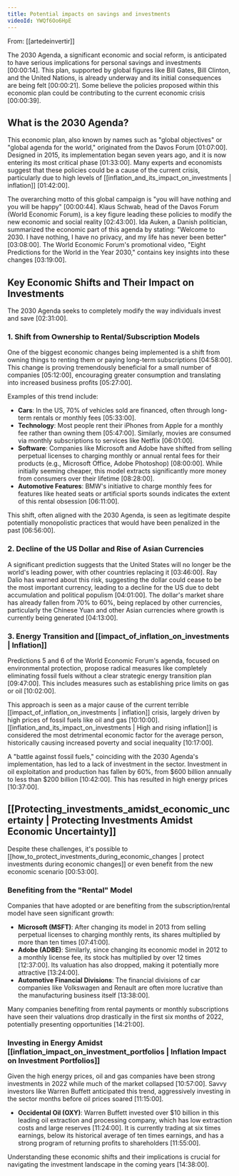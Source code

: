 ```yaml
---
title: Potential impacts on savings and investments
videoId: YWQf6Oo6HpE
---
```


From: [[artedeinvertir]] <br/> 

The 2030 Agenda, a significant economic and social reform, is anticipated to have serious implications for personal savings and investments <a class="yt-timestamp" data-t="00:00:14">[00:00:14]</a>. This plan, supported by global figures like Bill Gates, Bill Clinton, and the United Nations, is already underway and its initial consequences are being felt <a class="yt-timestamp" data-t="00:00:21">[00:00:21]</a>. Some believe the policies proposed within this economic plan could be contributing to the current economic crisis <a class="yt-timestamp" data-t="00:00:39">[00:00:39]</a>.

## What is the 2030 Agenda?

This economic plan, also known by names such as "global objectives" or "global agenda for the world," originated from the Davos Forum <a class="yt-timestamp" data-t="01:07:00">[01:07:00]</a>. Designed in 2015, its implementation began seven years ago, and it is now entering its most critical phase <a class="yt-timestamp" data-t="01:33:00">[01:33:00]</a>. Many experts and economists suggest that these policies could be a cause of the current crisis, particularly due to high levels of [[inflation_and_its_impact_on_investments | inflation]] <a class="yt-timestamp" data-t="01:42:00">[01:42:00]</a>.

The overarching motto of this global campaign is "you will have nothing and you will be happy" <a class="yt-timestamp" data-t="00:00:44">[00:00:44]</a>. Klaus Schwab, head of the Davos Forum (World Economic Forum), is a key figure leading these policies to modify the new economic and social reality <a class="yt-timestamp" data-t="02:43:00">[02:43:00]</a>. Ida Auken, a Danish politician, summarized the economic part of this agenda by stating: "Welcome to 2030. I have nothing, I have no privacy, and my life has never been better" <a class="yt-timestamp" data-t="03:08:00">[03:08:00]</a>. The World Economic Forum's promotional video, "Eight Predictions for the World in the Year 2030," contains key insights into these changes <a class="yt-timestamp" data-t="03:19:00">[03:19:00]</a>.

## Key Economic Shifts and Their Impact on Investments

The 2030 Agenda seeks to completely modify the way individuals invest and save <a class="yt-timestamp" data-t="02:31:00">[02:31:00]</a>.

### 1. Shift from Ownership to Rental/Subscription Models

One of the biggest economic changes being implemented is a shift from owning things to renting them or paying long-term subscriptions <a class="yt-timestamp" data-t="04:58:00">[04:58:00]</a>. This change is proving tremendously beneficial for a small number of companies <a class="yt-timestamp" data-t="05:12:00">[05:12:00]</a>, encouraging greater consumption and translating into increased business profits <a class="yt-timestamp" data-t="05:27:00">[05:27:00]</a>.

Examples of this trend include:
*   **Cars**: In the US, 70% of vehicles sold are financed, often through long-term rentals or monthly fees <a class="yt-timestamp" data-t="05:33:00">[05:33:00]</a>.
*   **Technology**: Most people rent their iPhones from Apple for a monthly fee rather than owning them <a class="yt-timestamp" data-t="05:47:00">[05:47:00]</a>. Similarly, movies are consumed via monthly subscriptions to services like Netflix <a class="yt-timestamp" data-t="06:01:00">[06:01:00]</a>.
*   **Software**: Companies like Microsoft and Adobe have shifted from selling perpetual licenses to charging monthly or annual rental fees for their products (e.g., Microsoft Office, Adobe Photoshop) <a class="yt-timestamp" data-t="08:00:00">[08:00:00]</a>. While initially seeming cheaper, this model extracts significantly more money from consumers over their lifetime <a class="yt-timestamp" data-t="08:28:00">[08:28:00]</a>.
*   **Automotive Features**: BMW's initiative to charge monthly fees for features like heated seats or artificial sports sounds indicates the extent of this rental obsession <a class="yt-timestamp" data-t="06:11:00">[06:11:00]</a>.

This shift, often aligned with the 2030 Agenda, is seen as legitimate despite potentially monopolistic practices that would have been penalized in the past <a class="yt-timestamp" data-t="06:56:00">[06:56:00]</a>.

### 2. Decline of the US Dollar and Rise of Asian Currencies

A significant prediction suggests that the United States will no longer be the world's leading power, with other countries replacing it <a class="yt-timestamp" data-t="03:46:00">[03:46:00]</a>. Ray Dalio has warned about this risk, suggesting the dollar could cease to be the most important currency, leading to a decline for the US due to debt accumulation and political populism <a class="yt-timestamp" data-t="04:01:00">[04:01:00]</a>. The dollar's market share has already fallen from 70% to 60%, being replaced by other currencies, particularly the Chinese Yuan and other Asian currencies where growth is currently being generated <a class="yt-timestamp" data-t="04:13:00">[04:13:00]</a>.

### 3. Energy Transition and [[impact_of_inflation_on_investments | Inflation]]

Predictions 5 and 6 of the World Economic Forum's agenda, focused on environmental protection, propose radical measures like completely eliminating fossil fuels without a clear strategic energy transition plan <a class="yt-timestamp" data-t="09:47:00">[09:47:00]</a>. This includes measures such as establishing price limits on gas or oil <a class="yt-timestamp" data-t="10:02:00">[10:02:00]</a>.

This approach is seen as a major cause of the current terrible [[impact_of_inflation_on_investments | inflation]] crisis, largely driven by high prices of fossil fuels like oil and gas <a class="yt-timestamp" data-t="10:07:00">[10:10:00]</a>. [[inflation_and_its_impact_on_investments | High and rising inflation]] is considered the most detrimental economic factor for the average person, historically causing increased poverty and social inequality <a class="yt-timestamp" data-t="10:17:00">[10:17:00]</a>.

A "battle against fossil fuels," coinciding with the 2030 Agenda's implementation, has led to a lack of investment in the sector. Investment in oil exploitation and production has fallen by 60%, from $600 billion annually to less than $200 billion <a class="yt-timestamp" data-t="10:42:00">[10:42:00]</a>. This has resulted in high energy prices <a class="yt-timestamp" data-t="10:37:00">[10:37:00]</a>.

## [[Protecting_investments_amidst_economic_uncertainty | Protecting Investments Amidst Economic Uncertainty]]

Despite these challenges, it's possible to [[how_to_protect_investments_during_economic_changes | protect investments during economic changes]] or even benefit from the new economic scenario <a class="yt-timestamp" data-t="00:53:00">[00:53:00]</a>.

### Benefiting from the "Rental" Model

Companies that have adopted or are benefiting from the subscription/rental model have seen significant growth:
*   **Microsoft (MSFT)**: After changing its model in 2013 from selling perpetual licenses to charging monthly rents, its shares multiplied by more than ten times <a class="yt-timestamp" data-t="07:41:00">[07:41:00]</a>.
*   **Adobe (ADBE)**: Similarly, since changing its economic model in 2012 to a monthly license fee, its stock has multiplied by over 12 times <a class="yt-timestamp" data-t="12:37:00">[12:37:00]</a>. Its valuation has also dropped, making it potentially more attractive <a class="yt-timestamp" data-t="13:24:00">[13:24:00]</a>.
*   **Automotive Financial Divisions**: The financial divisions of car companies like Volkswagen and Renault are often more lucrative than the manufacturing business itself <a class="yt-timestamp" data-t="13:38:00">[13:38:00]</a>.

Many companies benefiting from rental payments or monthly subscriptions have seen their valuations drop drastically in the first six months of 2022, potentially presenting opportunities <a class="yt-timestamp" data-t="14:21:00">[14:21:00]</a>.

### Investing in Energy Amidst [[inflation_impact_on_investment_portfolios | Inflation Impact on Investment Portfolios]]

Given the high energy prices, oil and gas companies have been strong investments in 2022 while much of the market collapsed <a class="yt-timestamp" data-t="10:57:00">[10:57:00]</a>. Savvy investors like Warren Buffett anticipated this trend, aggressively investing in the sector months before oil prices soared <a class="yt-timestamp" data-t="11:15:00">[11:15:00]</a>.

*   **Occidental Oil (OXY)**: Warren Buffett invested over $10 billion in this leading oil extraction and processing company, which has low extraction costs and large reserves <a class="yt-timestamp" data-t="11:24:00">[11:24:00]</a>. It is currently trading at six times earnings, below its historical average of ten times earnings, and has a strong program of returning profits to shareholders <a class="yt-timestamp" data-t="11:55:00">[11:55:00]</a>.

Understanding these economic shifts and their implications is crucial for navigating the investment landscape in the coming years <a class="yt-timestamp" data-t="14:38:00">[14:38:00]</a>.